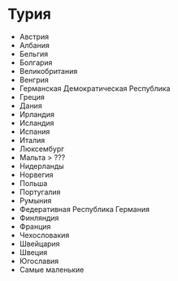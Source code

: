# Турия

*   Австрия
*   Албания
*   Бельгия
*   Болгария
*   Великобритания
*   Венгрия
*   Германская Демократическая Республика
*   Греция
*   Дания
*   Ирландия
*   Исландия
*   Испания
*   Италия
*   Люксембург
*   Мальта > ???
*   Нидерланды
*   Норвегия
*   Польша
*   Португалия
*   Румыния
*   Федеративная Республика Германия
*   Финляндия
*   Франция
*   Чехословакия
*   Швейцария
*   Швеция
*   Югославия
*   Самые маленькие
